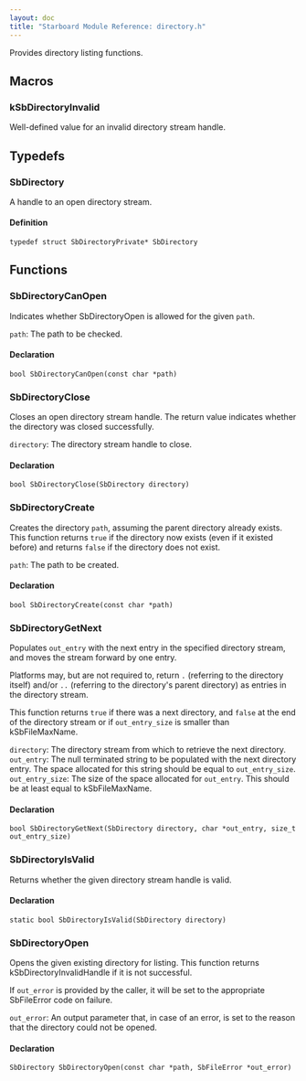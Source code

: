 ```yaml
---
layout: doc
title: "Starboard Module Reference: directory.h"
---
```


Provides directory listing functions.

## Macros ##

### kSbDirectoryInvalid ###

Well-defined value for an invalid directory stream handle.

## Typedefs ##

### SbDirectory ###

A handle to an open directory stream.

#### Definition ####

```
typedef struct SbDirectoryPrivate* SbDirectory
```

## Functions ##

### SbDirectoryCanOpen ###

Indicates whether SbDirectoryOpen is allowed for the given `path`.

`path`: The path to be checked.

#### Declaration ####

```
bool SbDirectoryCanOpen(const char *path)
```

### SbDirectoryClose ###

Closes an open directory stream handle. The return value indicates whether the
directory was closed successfully.

`directory`: The directory stream handle to close.

#### Declaration ####

```
bool SbDirectoryClose(SbDirectory directory)
```

### SbDirectoryCreate ###

Creates the directory `path`, assuming the parent directory already exists. This
function returns `true` if the directory now exists (even if it existed before)
and returns `false` if the directory does not exist.

`path`: The path to be created.

#### Declaration ####

```
bool SbDirectoryCreate(const char *path)
```

### SbDirectoryGetNext ###

Populates `out_entry` with the next entry in the specified directory stream, and
moves the stream forward by one entry.

Platforms may, but are not required to, return `.` (referring to the directory
itself) and/or `..` (referring to the directory's parent directory) as entries
in the directory stream.

This function returns `true` if there was a next directory, and `false` at the
end of the directory stream or if `out_entry_size` is smaller than
kSbFileMaxName.

`directory`: The directory stream from which to retrieve the next directory.
`out_entry`: The null terminated string to be populated with the next directory
entry. The space allocated for this string should be equal to `out_entry_size`.
`out_entry_size`: The size of the space allocated for `out_entry`. This should
be at least equal to kSbFileMaxName.

#### Declaration ####

```
bool SbDirectoryGetNext(SbDirectory directory, char *out_entry, size_t out_entry_size)
```

### SbDirectoryIsValid ###

Returns whether the given directory stream handle is valid.

#### Declaration ####

```
static bool SbDirectoryIsValid(SbDirectory directory)
```

### SbDirectoryOpen ###

Opens the given existing directory for listing. This function returns
kSbDirectoryInvalidHandle if it is not successful.

If `out_error` is provided by the caller, it will be set to the appropriate
SbFileError code on failure.

`out_error`: An output parameter that, in case of an error, is set to the reason
that the directory could not be opened.

#### Declaration ####

```
SbDirectory SbDirectoryOpen(const char *path, SbFileError *out_error)
```

